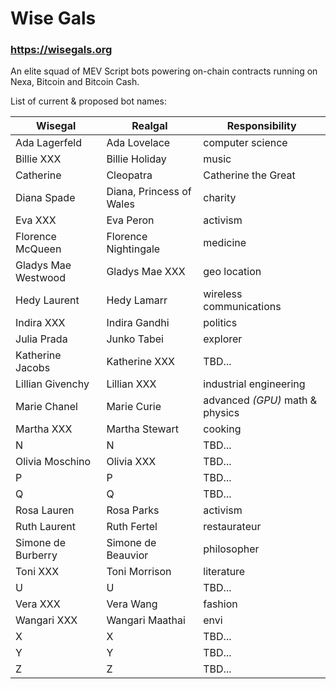 # Wise Gals

### https://wisegals.org

An elite squad of MEV Script bots powering on-chain contracts running on Nexa, Bitcoin and Bitcoin Cash.

List of current & proposed bot names:

| Wisegal | Realgal | Responsibility |
|---|---|---|
| Ada Lagerfeld | Ada Lovelace | computer science |
| Billie XXX | Billie Holiday | music |
| Catherine | Cleopatra | Catherine the Great | politics |
| Diana Spade | Diana, Princess of Wales | charity |
| Eva XXX | Eva Peron | activism |
| Florence McQueen | Florence Nightingale | medicine |
| Gladys Mae Westwood | Gladys Mae XXX | geo location |
| Hedy Laurent | Hedy Lamarr | wireless communications |
| Indira XXX | Indira Gandhi | politics |
| Julia Prada | Junko Tabei | explorer |
| Katherine Jacobs | Katherine XXX | TBD... |
| Lillian Givenchy | Lillian XXX | industrial engineering |
| Marie Chanel | Marie Curie | advanced _(GPU)_ math & physics |
| Martha XXX | Martha Stewart | cooking |
| N | N | TBD... |
| Olivia Moschino | Olivia XXX | TBD... |
| P | P | TBD... |
| Q | Q | TBD... |
| Rosa Lauren | Rosa Parks | activism |
| Ruth Laurent | Ruth Fertel | restaurateur |
| Simone de Burberry | Simone de Beauvior | philosopher |
| Toni XXX | Toni Morrison | literature |
| U | U | TBD... |
| Vera XXX | Vera Wang | fashion |
| Wangari XXX | Wangari Maathai | envi |
| X | X | TBD... |
| Y | Y | TBD... |
| Z | Z | TBD... |
